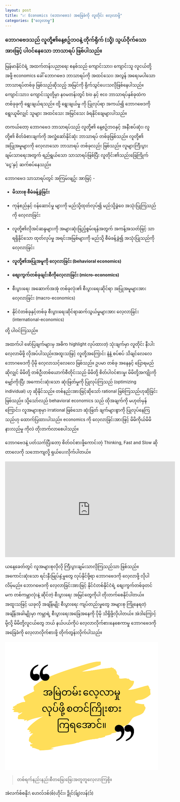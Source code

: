 ```yaml
---
layout: post
title: "📈 Economics (ဘောဂဗေဒ) အခြေခံကို လူတိုင်း လေ့လာဖို့"
categories: ["လေ့လာမှု"]
---
```


### ဘောဂဗေဒသည် လူတို့၏နေ့စဥ်ဘဝနဲ့ တိုက်ရိုက် (သို့) သွယ်ဝိုက်သောအားဖြင့် ပါဝင်နေသော ဘာသာရပ် ဖြစ်ပါသည်။

မြန်မာနိုင်ငံရဲ့ အထက်တန်းပညာရေး စနစ်သည် ကျောင်းသား၊ ကျောင်းသူ လူငယ်တို့အဖို့ economics ခေါ် ဘောဂဗေဒ ဘာသာရပ်ကို အထင်သေး၊ အလွန် အရေးမပါသော ဘာသာရပ်တစ်ခု ဖြစ်သည်ဆိုသည့် အမြင်ကို ရိုက်သွင်ပေးသလိုဖြစ်နေပါသည်။ ကျောင်းသား၊ ကျောင်းသူတို့မှာ နဝမတန်းတွင်် bio နှင့် eco ဘာသာရပ်နှစ်ခုထဲက တစ်ခုခုကို ရွေးချယ်ရသည်။ ထို့ ရွေးချယ်မှု ကို ပြုလုပ်ရာ အကယ်၍ ဘောဂဗေဒကို ရွေးယူမိလျှင် သူများ အထင်သေး အမြင်သေး ခံရနိုင်ချေများပါသည်။
<!-- more -->

တကယ်တော့ ဘောဂဗေဒ ဘာသာရပ်သည် လူတို့၏ နေ့စဥ်ဘဝနှင့် အနီးစပ်ဆုံး၊ လူတို့၏ စိတ်ခံစားချက်ကို အလှုံ့ဆော်နိုင်ဆုံး ဘာသာရပ် တစ်ခုဖြစ်သည်။ လူတို့၏ အပြုအမူများကို လေ့လာသော ဘာသာရပ် တစ်ခုလည်း ဖြစ်သည်။ လူများကြီးပွားချမ်းသာရေးအတွက် ရည်ရွယ်သော သာသာရပ်ဖြစ်ပြီး လူတိုင်း၏သည်းခြေကြိုက် ‘ငွေ’နှင့် ဆက်စပ်နေသည်။

ဘောဂဗေဒ သာသာရပ်တွင် အကြမ်းဖျဥ်း အာဖြင့် -

- **မိသားစု စီမံခန့်ခွဲခြင်း**

- ကုန်စည်နှင့် ဝန်ဆောင်မှု များကို မည်သို့ထုတ်လုပ်၍ မည်သို့ခွဲဝေ အသုံးပြုကြသည်ကို လေ့လာခြင်း

- လူတို့၏လိုအင်ဆန္ဒများကို အများဆုံးဖြည့်စွမ်းရန်အတွက် အကန့်အသတ်ဖြင့် သာရရှိနိုင်သော ထုတ်လုပ်မှု အရင်းအမြစ်များကို မည်သို့ စီမံခန့်ခွဲ၍ အသုံးပြုသည်ကို လေ့လာခြင်း

- **လူတို့၏အပြုအမူကို လေ့လာခြင်း (behavioral economics)**

- **စျေးကွက်တစ်ခုချင်းစီကိုလေ့လာခြင်း (micro-economics)**

- စီးပွားရေး အဆောက်အအုံ တစ်ခုလုံး၏ စီးပွားရေးဆိုင်ရာ အပြုအမူများအား လေ့လာခြင်း (macro-economics)

- နိုင်ငံတစ်ခုနှင့်တစ်ခု စီးပွားရေးဆိုင်ရာဆက်သွယ်မှုများအား လေ့လာခြင်း (international-economics)

တို့ ပါဝင်ကြသည်။

အထက်ပါ ဖော်ပြချက်များမှ အဓိက highlight လုပ်ထားတဲ့ သုံးချက်မှာ လူတိုင်း နီးပါး လေ့လာမိဖို့ လိုအပ်ပါသည်။အထူးသဖြင့် လူတို့အကြောင်း နံ့နံ့ စပ်စပ် သိချင်လေလေ ဘောဂဗေဒကို ပိုမို လေ့လာသင့်လေလေ ဖြစ်သည်။ ဥပမာ တစ်ခု အနေနှင့် ပြောရမည်ဆိုလျှင် မိမိတို့ တစ်ဦးတစ်ယောက်စီတိုင်းသည် မိမိတို့ စိတ်ပါဝင်စားမှု၊ မိမိတို့အကျိုးကို မျှော်ကိုးပြီး အကောင်းဆုံးသော ဆုံးဖြတ်မှုကို ပြုလုပ်ကြသည် (optimizing individual) ဟု ဆိုနိုင်သည်။ တစ်နည်းအားဖြင့်ဆိုသော် rational ဖြစ်ကြသည်ဟုဆိုခြင်းဖြစ်သည်။ သို့သော်လည် behavioral economics သည် ထိုအချက်ကို မဟုတ်မှန်ကြောင်း၊ လူအများစုမှာ irrational ဖြစ်သော ဆုံးဖြတ် ချက်များစွာကို ပြုလုပ်နေကြသည်ဟု ထောက်ပြထားပါသည်။ economics ကို လေ့လာခြင်းအားဖြင့် မိမိကိုယ်မိမိ နားလည်မှု ကိုလဲ တိုးတက်လာစေပါသည်။

ဘောဂဗေဒနဲ့ ပတ်သက်ပြီးတော့ စိတ်ဝင်စားဖို့ကောင်းတဲ့ Thinking, Fast and Slow  ဆိုတာလေကို သဘောကျလို့ ရှယ်ပေးလိုက်ပါတယ်။

<div class="container">
<iframe width="560" height="315" src="https://www.youtube.com/embed/CjVQJdIrDJ0?si=bfTwmgDEpT03qYds" title="YouTube video player" frameborder="0" allow="accelerometer; autoplay; clipboard-write; encrypted-media; gyroscope; picture-in-picture; web-share" referrerpolicy="strict-origin-when-cross-origin" allowfullscreen></iframe>
</div>

ယနေ့ခေတ်တွင် လူအများစုလိုလို ကြီးပွားချမ်းသာလိုကြသည်သာ ဖြစ်သည်။ အကောင်းဆုံးသော ရင်းနှီးမြုပ်နှံ့မှုတွေ လုပ်နိုင်ဖို့ရာ ဘောဂဗေဒကို လေ့လာဖို့ လိုပါလိမ့်မည်။ ဘောဂဗေဒကို လေ့လာခြင်းအားဖြင့် နိုင်ငံတစ်နိုင်ငံရဲ့ စျေးကွက်တစ်ခုတင်မက တစ်ကမ္ဘာလုံးနဲ့ ဆိုင်တဲ့ စီးပွားရေး အမြင်တွေကိုပါ တိုးတက်စေနိုင်ပါတယ်။ အထူးသဖြင့် ယခုလို အချိန်မျိုး စီးပွားရေး ကျပ်တည်းမှုတွေ အများစု ကြုံနေရတဲ့ အချိန်အခါမျိုးမှာ ကမ္ဘာရဲ့ စီးပွားရေးအခြေအနေကို ပိုမို သိရှိဖို့လိုပါတယ်။ အဲဒါကြောင့်မို့လို့ မိမိတို့လူငယ်တွေ ဘယ် နယ်ပယ်ကိုပဲ လေ့လာလိုက်စားနေစေကာမှု ဘောဂဗေဒကို အခြေခံကို လေ့လာလိုက်စားဖို့ တိုက်တွန်းလိုက်ပါသည်။

![Lifelong learner](/public/img/life_long_learner.png)

> တစ်ရက်နည်းနည်းစီတဖြေးဖြေးအတူတူလေ့လာကြစို့။

အဲလက်စ်စနိုး\\
ဟေလ်ဒစ်(စ်)ဟိုင်း၊ ဒွိုင်(ခ်ျ)လန်(ဒ်)
